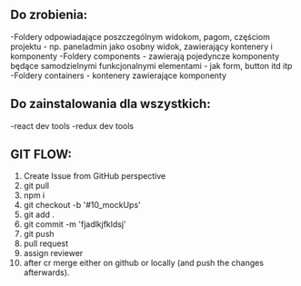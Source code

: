 ## Do zrobienia:
-Foldery odpowiadające poszczególnym widokom, pagom, częściom projektu - np. paneladmin jako osobny widok, zawierający kontenery i komponenty
-Foldery components - zawierają pojedyncze komponenty będące samodzielnymi funkcjonalnymi elementami - jak form, button itd itp
-Foldery containers - kontenery zawierające komponenty

## Do zainstalowania dla wszystkich:
-react dev tools
-redux dev tools

## GIT FLOW:
1. Create Issue from GitHub perspective
2. git pull
3. npm i
4. git checkout -b '#10_mockUps'
5. git add . 
6. git commit -m 'fjadlkjfkldsj'
7. git push
8. pull request
9. assign reviewer
10. after cr merge either on github or locally (and push the changes afterwards).